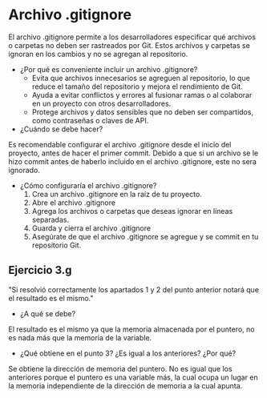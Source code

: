 # Archivo .gitignore
El archivo .gitignore permite a los desarrolladores especificar qué archivos o carpetas no deben ser rastreados por Git. Estos archivos y carpetas se ignoran en los cambios y no se agregan al repositorio. 
- ¿Por qué es conveniente incluir un archivo .gitignore?
    - Evita que archivos innecesarios se agreguen al repositorio, lo que reduce el tamaño del repositorio y mejora el rendimiento de Git.
    - Ayuda a evitar conflictos y errores al fusionar ramas o al colaborar en un proyecto con otros desarrolladores.
    - Protege archivos y datos sensibles que no deben ser compartidos, como contraseñas o claves de API.
- ¿Cuándo se debe hacer?

Es recomendable configurar el archivo .gitignore desde el inicio del proyecto, antes de hacer el primer commit. Debido a que si un archivo se le hizo commit antes de haberlo incluido en el archivo .gitignore, este no sera ignorado.
- ¿Cómo configuraría el archivo .gitignore?
    1. Crea un archivo .gitignore en la raíz de tu proyecto. 
    2. Abre el archivo .gitignore
    3. Agrega los archivos o carpetas que deseas ignorar en líneas separadas. 
    4. Guarda y cierra el archivo .gitignore
    5. Asegúrate de que el archivo .gitignore se agregue y se commit en tu repositorio Git.
## Ejercicio 3.g
"Si resolvió correctamente los apartados 1 y 2 del punto anterior notará que el resultado es el mismo."
- ¿A qué se debe? 
    
El resultado es el mismo ya que la memoria almacenada por el puntero, no es nada más que la memoria de la variable.
- ¿Qué obtiene en el punto 3? ¿Es igual a los anteriores? ¿Por qué?

Se obtiene la dirección de memoria del puntero. No es igual que los anteriores porque el puntero es una variable más, la cual ocupa un lugar en la memoria independiente de la dirección de memoria a la cual apunta.